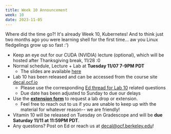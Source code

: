 ```yaml
---
title: Week 10 Announcement
week: 10
date: 2023-11-05
---
```


Where did the time go?! It's already Week 10, Kubernetes! And to think just two months ago you were learning shell for the first time... aw you Linux fledgelings grow up so fast :')

- Keep an eye out for our CUDA (NVIDIA) lecture (optional), which will be hosted after Thanksgiving break, 11/28 :0
- Normal schedule, Lecture + Lab at **Tuesday 11/07 7-9PM PDT**
	- The slides are available [here](https://docs.google.com/presentation/d/1AdjcJ_cNZM233KCMxbypWmhDETzWsTgD016A1McoRII/edit?usp=sharing)
- Lab 10 has been released and can be accessed from the course site [decal.ocf.io](https://decal.ocf.berkeley.edu)
	- Please use the corresponding [Ed thread for Lab 10](https://edstem.org/us/courses/42500/discussion/3813473) related questions
	- Due date has been adjusted to Sunday to due our delays
- Use the **[extension form](https://forms.gle/RUNh1XrPhfkNCKqC8)** to request a lab drop or extension.
	- Feel free to reach out to us if you are unable to keep up with the material for whatever reason-- we are friendly!
- Vitamin 10 will be released on Tuesday on Gradescope and will be **due Saturday 11/11 at 11:59PM PDT**.
- Any questions? Post on Ed or reach us at [decal@ocf.berkeley.edu](mailto:decal@ocf.berkeley.edu)!
